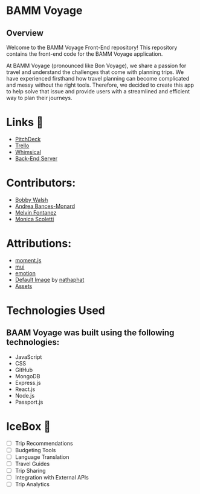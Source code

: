 # BAMM Voyage

## Overview

Welcome to the BAMM Voyage Front-End repository! This repository contains the front-end code for the BAMM Voyage application.

At BAMM Voyage (pronounced like Bon Voyage), we share a passion for travel and understand the challenges that come with planning trips. We have experienced firsthand how travel planning can become complicated and messy without the right tools. Therefore, we decided to create this app to help solve that issue and provide users with a streamlined and efficient way to plan their journeys.

# Links 🔗

- [PitchDeck](https://docs.google.com/presentation/d/1Nrj_1rN6D0FwDB-EJoClxOx6Qps2g5nUOta-EUGs45g/edit#slide=id.g241b0af04a2_0_8)
- [Trello](https://trello.com/b/9GNNPfib/bamm-voyage)
- [Whimsical](https://whimsical.com/travel-itinerary-VwbMGamKd9otzoQ9L4HH7E)
- [Back-End Server](https://github.com/CurrentlyBob/bamm-voyage-back-end)

# Contributors:

- [Bobby Walsh](https://github.com/CurrentlyBob)
- [Andrea Bances-Monard](https://github.com/andrea1234321)
- [Melvin Fontanez](https://github.com/mfontanez21)
- [Monica Scoletti](https://github.com/MonicaSue)

# Attributions:

- [moment.js](https://momentjs.com/)
- [mui](https://mui.com/)
- [emotion](https://www.npmjs.com/package/@emotion/react)
- [Default Image](https://www.istockphoto.com/photo/airplane-and-cloud-gm491102352-75578019?phrase=black+and+white+plane) by [nathaphat](https://www.istockphoto.com/portfolio/nathaphat?mediatype=photography)
- [Assets](https://unsplash.com/)

# Technologies Used

## BAAM Voyage was built using the following technologies:

- JavaScript
- CSS
- GitHub
- MongoDB
- Express.js
- React.js
- Node.js
- Passport.js

# IceBox 🧊

- [ ] Trip Recommendations
- [ ] Budgeting Tools
- [ ] Language Translation
- [ ] Travel Guides
- [ ] Trip Sharing
- [ ] Integration with External APIs
- [ ] Trip Analytics
